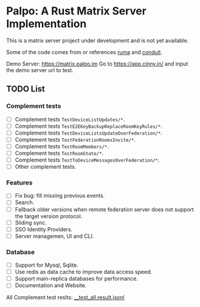 # Palpo: A Rust Matrix Server Implementation

This is a matrix server project under development and is not yet available.

Some of the code comes from or references [ruma](https://github.com/ruma/ruma) and [conduit](https://gitlab.com/famedly/conduit).

Demo Server: https://matrix.palpo.im Go to https://app.cinny.in/ and input the demo server url to test.

## TODO List

### Complement tests
- [ ] Complement tests `TestDeviceListUpdates/*`.
- [ ] Complement tests `TestE2EKeyBackupReplaceRoomKeyRules/*`.
- [ ] Complement tests `TestDeviceListsUpdateOverFederation/*`.
- [ ] Complement tests `TestFederationRoomsInvite/*`.
- [ ] Complement tests `TestRoomMembers/*`.
- [ ] Complement tests `TestRoomState/*`.
- [ ] Complement tests `TestToDeviceMessagesOverFederation/*`.
- [ ] Other complement tests.

### Features
- [ ] Fix bug: fill missing previous events.
- [ ] Search.
- [ ] Fallback older versions when remote federation server does not support the target version protocol.
- [ ] Sliding sync.
- [ ] SSO Identity Providers.
- [ ] Server managemen, UI and CLI.

### Database
- [ ] Support for Mysql, Sqlite.
- [ ] Use redis as data cache to improve data access speed.
- [ ] Support main-replica databases for performance.
- [ ] Documentation and Website.

All Complement test reslts: [__test_all.result.jsonl](tests/results/__test_all.result.jsonl)